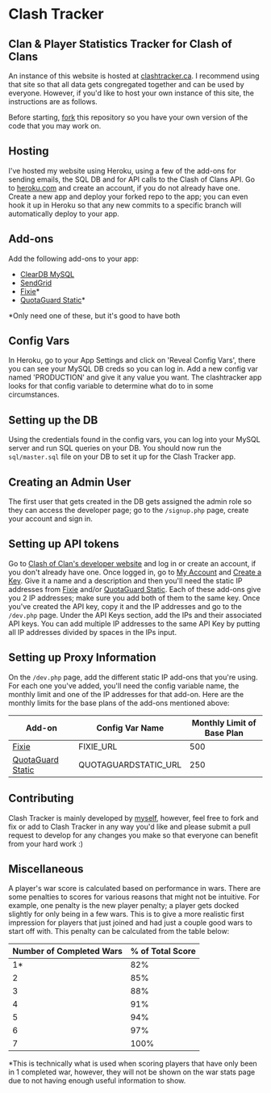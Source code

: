 # Clash Tracker
## Clan &amp; Player Statistics Tracker for Clash of Clans

An instance of this website is hosted at <a href='http://clashtracker.ca'>clashtracker.ca</a>. I recommend using that site so that all data gets congregated together and can be used by everyone. However, if you'd like to host your own instance of this site, the instructions are as follows.

Before starting, <a href='https://help.github.com/articles/fork-a-repo/'>fork</a> this repository so you have your own version of the code that you may work on. 

## Hosting
I've hosted my website using Heroku, using a few of the add-ons for sending emails, the SQL DB and for API calls to the Clash of Clans API. Go to <a href='http://heroku.com'>heroku.com</a> and create an account, if you do not already have one. Create a new app and deploy your forked repo to the app; you can even hook it up in Heroku so that any new commits to a specific branch will automatically deploy to your app.

## Add-ons
Add the following add-ons to your app:
 - <a href='https://elements.heroku.com/addons/cleardb'>ClearDB MySQL</a>
 - <a href='https://elements.heroku.com/addons/sendgrid'>SendGrid</a>
 - <a href='https://elements.heroku.com/addons/fixie'>Fixie</a>*
 - <a href='https://elements.heroku.com/addons/quotaguardstatic'>QuotaGuard Static</a>*

*Only need one of these, but it's good to have both

## Config Vars
In Heroku, go to your App Settings and click on 'Reveal Config Vars', there you can see your MySQL DB creds so you can log in. Add a new config var named 'PRODUCTION' and give it any value you want. The clashtracker app looks for that config variable to determine what do to in some circumstances. 

## Setting up the DB
Using the credentials found in the config vars, you can log into your MySQL server and run SQL queries on your DB. You should now run the `sql/master.sql` file on your DB to set it up for the Clash Tracker app.

## Creating an Admin User
The first user that gets created in the DB gets assigned the admin role so they can access the developer page; go to the `/signup.php` page, create your account and sign in.

## Setting up API tokens
Go to <a href="https://developer.clashofclans.com">Clash of Clan's developer website</a> and log in or create an account, if you don't already have one. Once logged in, go to <a href="https://developer.clashofclans.com/#/account">My Account</a> and <a href="https://developer.clashofclans.com/#/new-key">Create a Key</a>. Give it a name and a description and then you'll need the static IP addresses from <a href="https://dashboard.usefixie.com/#/account">Fixie</a> and/or <a href="https://www.quotaguard.com/dashboard/static">QuotaGuard Static</a>. Each of these add-ons give you 2 IP addresses; make sure you add both of them to the same key. 
Once you've created the API key, copy it and the IP addresses and go to the `/dev.php` page. Under the API Keys section, add the IPs and their associated API keys. You can add multiple IP addresses to the same API Key by putting all IP addresses divided by spaces in the IPs input.

## Setting up Proxy Information
On the `/dev.php` page, add the different static IP add-ons that you're using. For each one you've added, you'll need the config variable name, the monthly limit and one of the IP addresses for that add-on. Here are the monthly limits for the base plans of the add-ons mentioned above:

Add-on | Config Var Name | Monthly Limit of Base Plan
------------ | ------------ | -------------
<a href='https://elements.heroku.com/addons/fixie'>Fixie</a> | FIXIE_URL | 500
<a href='https://elements.heroku.com/addons/quotaguardstatic'>QuotaGuard Static</a> | QUOTAGUARDSTATIC_URL | 250

## Contributing
Clash Tracker is mainly developed by <a href="https://github.com/alexinman">myself</a>, however, feel free to fork and fix or add to Clash Tracker in any way you'd like and please submit a pull request to develop for any changes you make so that everyone can benefit from your hard work :)

## Miscellaneous
A player's war score is calculated based on performance in wars. There are some penalties to scores for various reasons that might not be intuitive. For example, one penalty is the new player penalty; a player gets docked slightly for only being in a few wars. This is to give a more realistic first impression for players that just joined and had just a couple good wars to start off with. This penalty can be calculated from the table below:

Number of Completed Wars | % of Total Score
------------------------ | ----------------
1* | 82%
2 | 85%
3 | 88%
4 | 91%
5 | 94%
6 | 97%
7 | 100%

*This is technically what is used when scoring players that have only been in 1 completed war, however, they will not be shown on the war stats page due to not having enough useful information to show.
